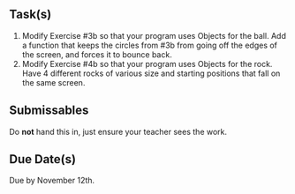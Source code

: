 Task(s)
-------
1. Modify Exercise #3b so that your program uses Objects for the ball.  Add a function that keeps the circles from #3b from going off the edges of the screen, and forces it to bounce back.
2. Modify Exercise #4b so that your program uses Objects for the rock. Have 4 different rocks of various size and starting positions that fall on the same screen.  

Submissables
------------
Do **not** hand this in, just ensure your teacher sees the work.

Due Date(s)
----------
Due by November 12th.

